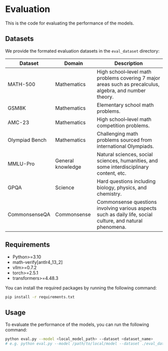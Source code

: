 # Evaluation
This is the code for evaluating the performance of the models.

## Datasets
We provide the formated evaluation datasets in the `eval_dataset` directory:

| Dataset        | Domain            | Description                                                  |
| -------------- | ----------------- | ------------------------------------------------------------ |
| MATH-500       | Mathematics       | High school–level math problems covering 7 major areas such as precalculus, algebra, and number theory. |
| GSM8K          | Mathematics       | Elementary school math problems.                             |
| AMC-23         | Mathematics       | High school–level math competition problems.                 |
| Olympiad Bench | Mathematics       | Challenging math problems sourced from international Olympiads. |
| MMLU-Pro       | General knowledge | Natural sciences, social sciences, humanities, and some interdisciplinary content, etc. |
| GPQA           | Science           | Hard questions including biology, physics, and chemistry.    |
| CommonsenseQA  | Commonsense       | Commonsense questions involving various aspects such as daily life, social culture, and natural phenomena. |


## Requirements
- Python>=3.10
- math-verify[antlr4_13_2]
- vllm>=0.7.2
- torch>=2.5.1
- transformers>=4.48.3

You can install the required packages by running the following command:
```bash
pip install -r requirements.txt
```

## Usage
To evaluate the performance of the models, you can run the following command:
```bash
python eval.py --model <local_model_path> --dataset <dataset_name>
# e.g. python eval.py --model /path/to/local/model --dataset ./eval_data/math500.jsonl
```

